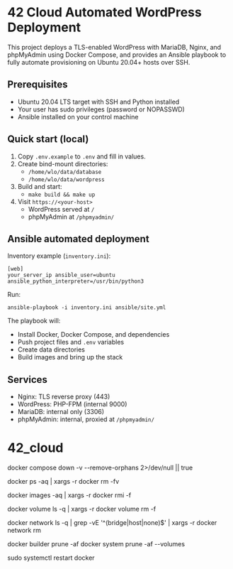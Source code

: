 # 42 Cloud Automated WordPress Deployment

This project deploys a TLS-enabled WordPress with MariaDB, Nginx, and phpMyAdmin using Docker Compose, and provides an Ansible playbook to fully automate provisioning on Ubuntu 20.04+ hosts over SSH.

## Prerequisites

- Ubuntu 20.04 LTS target with SSH and Python installed
- Your user has sudo privileges (password or NOPASSWD)
- Ansible installed on your control machine

## Quick start (local)

1. Copy `.env.example` to `.env` and fill in values.
2. Create bind-mount directories:
   - `/home/wlo/data/database`
   - `/home/wlo/data/wordpress`
3. Build and start:
   - `make build && make up`
4. Visit `https://<your-host>`
   - WordPress served at `/`
   - phpMyAdmin at `/phpmyadmin/`

## Ansible automated deployment

Inventory example (`inventory.ini`):

```
[web]
your_server_ip ansible_user=ubuntu ansible_python_interpreter=/usr/bin/python3
```

Run:

```
ansible-playbook -i inventory.ini ansible/site.yml
```

The playbook will:
- Install Docker, Docker Compose, and dependencies
- Push project files and `.env` variables
- Create data directories
- Build images and bring up the stack

## Services

- Nginx: TLS reverse proxy (443)
- WordPress: PHP-FPM (internal 9000)
- MariaDB: internal only (3306)
- phpMyAdmin: internal, proxied at `/phpmyadmin/`

# 42_cloud



docker compose down -v --remove-orphans 2>/dev/null || true

docker ps -aq | xargs -r docker rm -fv

docker images -aq | xargs -r docker rmi -f

docker volume ls -q | xargs -r docker volume rm -f

docker network ls -q | grep -vE '^(bridge|host|none)$' | xargs -r docker network rm


docker builder prune -af
docker system prune -af --volumes

sudo systemctl restart docker
